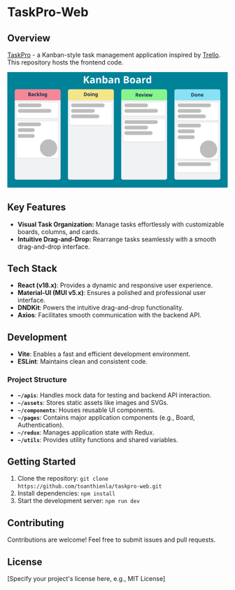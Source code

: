 # TaskPro-Web

## Overview

[TaskPro](taskpro-web.vercel.app) - a Kanban-style task management application inspired by [Trello](trello.com). This repository hosts the frontend code.

<div align="center">
  <img src="demo/kaban_board.png" alt="Kaban Board" width="600"/> 
</div>

## Key Features

-   **Visual Task Organization:** Manage tasks effortlessly with customizable boards, columns, and cards.
-   **Intuitive Drag-and-Drop:** Rearrange tasks seamlessly with a smooth drag-and-drop interface.

## Tech Stack

-   **React (v18.x)**: Provides a dynamic and responsive user experience.
-   **Material-UI (MUI v5.x)**: Ensures a polished and professional user interface.
-   **DNDKit**: Powers the intuitive drag-and-drop functionality.
-   **Axios**: Facilitates smooth communication with the backend API.

## Development

-   **Vite**: Enables a fast and efficient development environment.
-   **ESLint**: Maintains clean and consistent code.

### Project Structure

-   **`~/apis`**: Handles mock data for testing and backend API interaction.
-   **`~/assets`**: Stores static assets like images and SVGs.
-   **`~/components`**: Houses reusable UI components.
-   **`~/pages`**: Contains major application components (e.g., Board, Authentication).
-   **`~/redux`**: Manages application state with Redux.
-   **`~/utils`**: Provides utility functions and shared variables.

## Getting Started

1.  Clone the repository: `git clone https://github.com/toanthienla/taskpro-web.git`
2.  Install dependencies: `npm install`
3.  Start the development server: `npm run dev`

## Contributing

Contributions are welcome! Feel free to submit issues and pull requests.

## License

[Specify your project's license here, e.g., MIT License]
